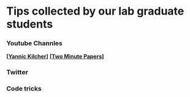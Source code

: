 # Tips collected by our lab graduate students


### Youtube Channles 
**[[Yannic Kilcher](https://www.youtube.com/c/YannicKilcher/)]**
**[[Two Minute Papers](https://www.youtube.com/user/keeroyz)]**

### Twitter

### Code tricks
